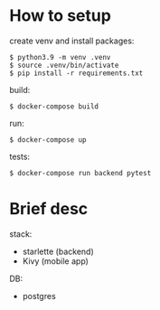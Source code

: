 How to setup
============

create venv and install packages:

    $ python3.9 -m venv .venv
    $ source .venv/bin/activate
    $ pip install -r requirements.txt

build:

    $ docker-compose build

run:

    $ docker-compose up

tests:

    $ docker-compose run backend pytest

Brief desc
==========

stack:
  - starlette (backend)
  - Kivy (mobile app)

DB:
  - postgres
